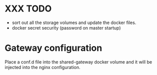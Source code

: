
# XXX TODO
* sort out all the storage volumes and update the docker files.
* docker secret security (password on master startup)

# Gateway configuration
Place a conf.d file into the shared-gateway docker volume and it will be injected into the nginx configuration.
